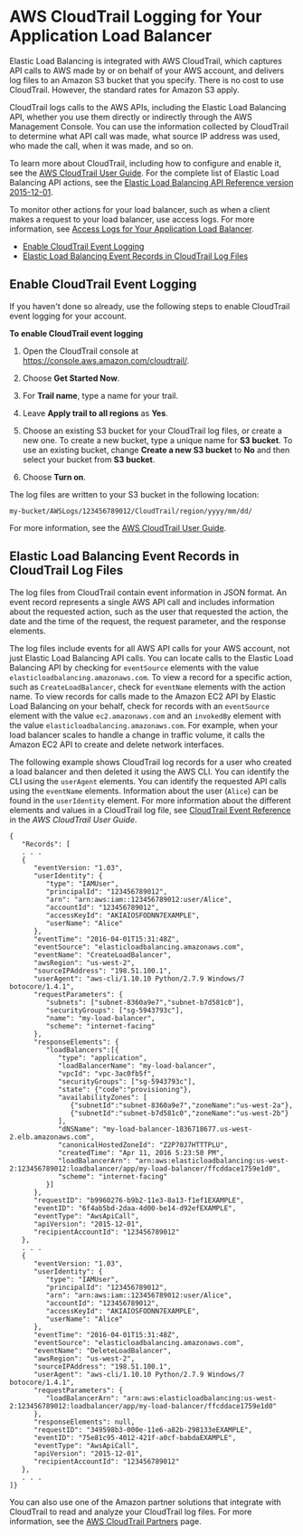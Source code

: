 # AWS CloudTrail Logging for Your Application Load Balancer<a name="load-balancer-cloudtrail-logs"></a>

Elastic Load Balancing is integrated with AWS CloudTrail, which captures API calls to AWS made by or on behalf of your AWS account, and delivers log files to an Amazon S3 bucket that you specify\. There is no cost to use CloudTrail\. However, the standard rates for Amazon S3 apply\.

CloudTrail logs calls to the AWS APIs, including the Elastic Load Balancing API, whether you use them directly or indirectly through the AWS Management Console\. You can use the information collected by CloudTrail to determine what API call was made, what source IP address was used, who made the call, when it was made, and so on\.

To learn more about CloudTrail, including how to configure and enable it, see the [AWS CloudTrail User Guide](http://docs.aws.amazon.com/awscloudtrail/latest/userguide/)\. For the complete list of Elastic Load Balancing API actions, see the [Elastic Load Balancing API Reference version 2015\-12\-01](http://docs.aws.amazon.com/elasticloadbalancing/latest/APIReference/)\.

To monitor other actions for your load balancer, such as when a client makes a request to your load balancer, use access logs\. For more information, see [Access Logs for Your Application Load Balancer](load-balancer-access-logs.md)\.


+ [Enable CloudTrail Event Logging](#enable-cloudtrail-logging)
+ [Elastic Load Balancing Event Records in CloudTrail Log Files](#cloudtrail-event-records)

## Enable CloudTrail Event Logging<a name="enable-cloudtrail-logging"></a>

If you haven't done so already, use the following steps to enable CloudTrail event logging for your account\.

**To enable CloudTrail event logging**

1. Open the CloudTrail console at [https://console\.aws\.amazon\.com/cloudtrail/](https://console.aws.amazon.com/cloudtrail/)\.

1. Choose **Get Started Now**\.

1. For **Trail name**, type a name for your trail\.

1. Leave **Apply trail to all regions** as **Yes**\.

1. Choose an existing S3 bucket for your CloudTrail log files, or create a new one\. To create a new bucket, type a unique name for **S3 bucket**\. To use an existing bucket, change **Create a new S3 bucket** to **No** and then select your bucket from **S3 bucket**\.

1. Choose **Turn on**\.

The log files are written to your S3 bucket in the following location:

```
my-bucket/AWSLogs/123456789012/CloudTrail/region/yyyy/mm/dd/
```

For more information, see the [AWS CloudTrail User Guide](http://docs.aws.amazon.com/awscloudtrail/latest/userguide/)\.

## Elastic Load Balancing Event Records in CloudTrail Log Files<a name="cloudtrail-event-records"></a>

The log files from CloudTrail contain event information in JSON format\. An event record represents a single AWS API call and includes information about the requested action, such as the user that requested the action, the date and the time of the request, the request parameter, and the response elements\.

The log files include events for all AWS API calls for your AWS account, not just Elastic Load Balancing API calls\. You can locate calls to the Elastic Load Balancing API by checking for `eventSource` elements with the value `elasticloadbalancing.amazonaws.com`\. To view a record for a specific action, such as `CreateLoadBalancer`, check for `eventName` elements with the action name\. To view records for calls made to the Amazon EC2 API by Elastic Load Balancing on your behalf, check for records with an `eventSource` element with the value `ec2.amazonaws.com` and an `invokedBy` element with the value `elasticloadbalancing.amazonaws.com`\. For example, when your load balancer scales to handle a change in traffic volume, it calls the Amazon EC2 API to create and delete network interfaces\.

The following example shows CloudTrail log records for a user who created a load balancer and then deleted it using the AWS CLI\. You can identify the CLI using the `userAgent` elements\. You can identify the requested API calls using the `eventName` elements\. Information about the user \(`Alice`\) can be found in the `userIdentity` element\. For more information about the different elements and values in a CloudTrail log file, see [CloudTrail Event Reference](http://docs.aws.amazon.com/awscloudtrail/latest/userguide/event_reference_top_level.html) in the *AWS CloudTrail User Guide*\.

```
{
   "Records": [
   . . .
   {
      "eventVersion: "1.03",
      "userIdentity": { 
         "type": "IAMUser",
         "principalId": "123456789012",
         "arn": "arn:aws:iam::123456789012:user/Alice",
         "accountId": "123456789012",
         "accessKeyId": "AKIAIOSFODNN7EXAMPLE",
         "userName": "Alice"
      },
      "eventTime": "2016-04-01T15:31:48Z",
      "eventSource": "elasticloadbalancing.amazonaws.com",
      "eventName": "CreateLoadBalancer",
      "awsRegion": "us-west-2",
      "sourceIPAddress": "198.51.100.1",
      "userAgent": "aws-cli/1.10.10 Python/2.7.9 Windows/7 botocore/1.4.1",
      "requestParameters": {
         "subnets": ["subnet-8360a9e7","subnet-b7d581c0"],
         "securityGroups": ["sg-5943793c"],
         "name": "my-load-balancer",
         "scheme": "internet-facing"
      },
      "responseElements": {
         "loadBalancers":[{
            "type": "application",
            "loadBalancerName": "my-load-balancer",
            "vpcId": "vpc-3ac0fb5f",
            "securityGroups": ["sg-5943793c"],
            "state": {"code":"provisioning"},
            "availabilityZones": [
               {"subnetId":"subnet-8360a9e7","zoneName":"us-west-2a"},
               {"subnetId":"subnet-b7d581c0","zoneName":"us-west-2b"}
            ],
            "dNSName": "my-load-balancer-1836718677.us-west-2.elb.amazonaws.com",
            "canonicalHostedZoneId": "Z2P70J7HTTTPLU",
            "createdTime": "Apr 11, 2016 5:23:50 PM",
            "loadBalancerArn": "arn:aws:elasticloadbalancing:us-west-2:123456789012:loadbalancer/app/my-load-balancer/ffcddace1759e1d0",
            "scheme": "internet-facing"
         }]
      },
      "requestID": "b9960276-b9b2-11e3-8a13-f1ef1EXAMPLE",
      "eventID": "6f4ab5bd-2daa-4d00-be14-d92efEXAMPLE",
      "eventType": "AwsApiCall",
      "apiVersion": "2015-12-01",
      "recipientAccountId": "123456789012"
   },
   . . .
   {
      "eventVersion: "1.03",
      "userIdentity": { 
         "type": "IAMUser",
         "principalId": "123456789012",
         "arn": "arn:aws:iam::123456789012:user/Alice",
         "accountId": "123456789012",
         "accessKeyId": "AKIAIOSFODNN7EXAMPLE",
         "userName": "Alice"
      },
      "eventTime": "2016-04-01T15:31:48Z",
      "eventSource": "elasticloadbalancing.amazonaws.com",
      "eventName": "DeleteLoadBalancer",
      "awsRegion": "us-west-2",
      "sourceIPAddress": "198.51.100.1",
      "userAgent": "aws-cli/1.10.10 Python/2.7.9 Windows/7 botocore/1.4.1",
      "requestParameters": {
         "loadBalancerArn": "arn:aws:elasticloadbalancing:us-west-2:123456789012:loadbalancer/app/my-load-balancer/ffcddace1759e1d0"
      },
      "responseElements": null,
      "requestID": "349598b3-000e-11e6-a82b-298133eEXAMPLE",
      "eventID": "75e81c95-4012-421f-a0cf-babdaEXAMPLE",
      "eventType": "AwsApiCall",
      "apiVersion": "2015-12-01",
      "recipientAccountId": "123456789012"
   },
   . . . 
]}
```

You can also use one of the Amazon partner solutions that integrate with CloudTrail to read and analyze your CloudTrail log files\. For more information, see the [AWS CloudTrail Partners](https://aws.amazon.com/cloudtrail/partners/) page\.